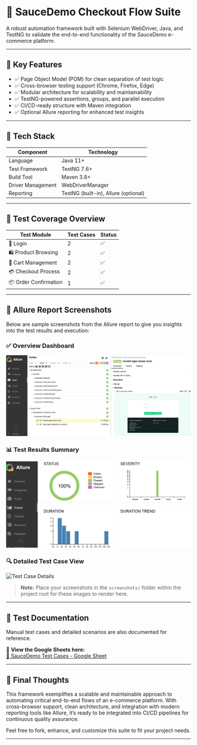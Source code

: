 # 🚀 SauceDemo Checkout Flow Suite

A robust automation framework built with Selenium WebDriver, Java, and TestNG to validate the end-to-end functionality of the SauceDemo e-commerce platform.

---

## 🌟 Key Features

- ✅ Page Object Model (POM) for clean separation of test logic  
- ✅ Cross-browser testing support (Chrome, Firefox, Edge)  
- ✅ Modular architecture for scalability and maintainability  
- ✅ TestNG-powered assertions, groups, and parallel execution  
- ✅ CI/CD-ready structure with Maven integration  
- ✅ Optional Allure reporting for enhanced test insights  

---

## 🧰 Tech Stack

| Component         | Technology               |
|-------------------|--------------------------|
| Language          | Java 11+                 |
| Test Framework    | TestNG 7.6+              |
| Build Tool        | Maven 3.8+               |
| Driver Management | WebDriverManager         |
| Reporting         | TestNG (built-in), Allure (optional) |



---

## 🧪 Test Coverage Overview

| Test Module          | Test Cases | Status |
|----------------------|------------|--------|
| 🔐 Login              | 2          | ✅     |
| 🛍️ Product Browsing   | 2          | ✅     |
| 🛒 Cart Management    | 2          | ✅     |
| 💳 Checkout Process   | 2          | ✅     |
| 📦 Order Confirmation | 1          | ✅     |

---

## 📸 Allure Report Screenshots

Below are sample screenshots from the Allure report to give you insights into the test results and execution:

### ✅ Overview Dashboard  
![Allure Overview](screenshots/Allure-report.jpg)

### 📊 Test Results Summary  
![Test Results](screenshots/Graphs.jpg)

### 🔍 Detailed Test Case View  
![Test Case Details](screenshots/After-login.jpg)

> **Note:** Place your screenshots in the `screenshots/` folder within the project root for these images to render here.

---

## 📄 Test Documentation

Manual test cases and detailed scenarios are also documented for reference.

📌 **View the Google Sheets here:**  
[📝 SauceDemo Test Cases - Google Sheet](https://docs.google.com/spreadsheets/d/1Bpq4t8b30ty0PktXZ5iM1AbYcVm0MtKkgeKfkFho8q8/edit?gid=0#gid=0)

---

## 🙌 Final Thoughts

This framework exemplifies a scalable and maintainable approach to automating critical end-to-end flows of an e-commerce platform. With cross-browser support, clean architecture, and integration with modern reporting tools like Allure, it’s ready to be integrated into CI/CD pipelines for continuous quality assurance.

Feel free to fork, enhance, and customize this suite to fit your project needs.

---
